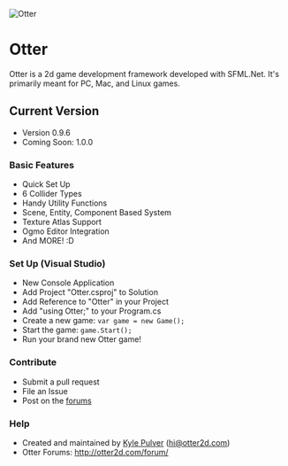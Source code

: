 ![Otter](https://bytebucket.org/kylepulver/otter/raw/f5854841bf69eba2f1d99b00f50694c605637a32/otterlogo.png)
# Otter #

Otter is a 2d game development framework developed with SFML.Net.  It's primarily meant for PC, Mac, and Linux games.

## Current Version ##

* Version 0.9.6
* Coming Soon: 1.0.0

### Basic Features ###

* Quick Set Up
* 6 Collider Types
* Handy Utility Functions
* Scene, Entity, Component Based System
* Texture Atlas Support
* Ogmo Editor Integration
* And MORE! :D

### Set Up (Visual Studio) ###

* New Console Application
* Add Project "Otter.csproj" to Solution
* Add Reference to "Otter" in your Project
* Add "using Otter;" to your Program.cs
* Create a new game: `var game = new Game();`
* Start the game: `game.Start();`
* Run your brand new Otter game!

### Contribute ###

* Submit a pull request
* File an Issue
* Post on the [forums](http://otter2d.com)

### Help ###

* Created and maintained by [Kyle Pulver](http://twitter.com/kylepulver) (hi@otter2d.com)
* Otter Forums: http://otter2d.com/forum/